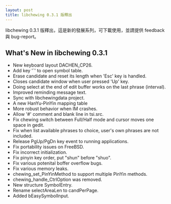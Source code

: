 ```yaml
---
layout: post
title: libchewing 0.3.1 版釋出
---
```

libchewing 0.3.1 版釋出，這是新的發展系列，可下載使用，並請提供 feedback 與 bug-report。

What's New in libchewing 0.3.1
----------------------------------------------------------
* New keyboard layout DACHEN\_CP26.
* Add key '`' to open symbol table.
* Erase candidate and reset its length when 'Esc' key is handled.
* Closes candidate window when user pressed 'Up' key.
* Doing select at the end of edit buffer works on the
  last phrase (interval).
* Improved reminding message text.
* Sync with libchewingdata project.
* A new HanYu-PinYin mapping table
* More robust behavior when IM crashes.
* Allow '#' comment and blank line in tsi.src.
* Fix chewing switch between Full/Half mode and cursor moves one space in
  gedit.
* Fix when list available phrases to choice, user's own phrases are
  not included.
* Release PgUp/PgDn key event to running applications.
* Fix portability issues on FreeBSD.
* Fix incorrect initialization.
* Fix pinyin key order, put "shun" before "shuo".
* Fix various potenital boffer overflow bugs.
* Fix various memory leaks.
* chewing_set_PinYinMethod to support multiple PinYin methods.
* chewing_handle_CtrlOption was removed.
* New structure SymbolEntry.
* Rename selectAreaLen to candPerPage.
* Added bEasySymbolInput.

